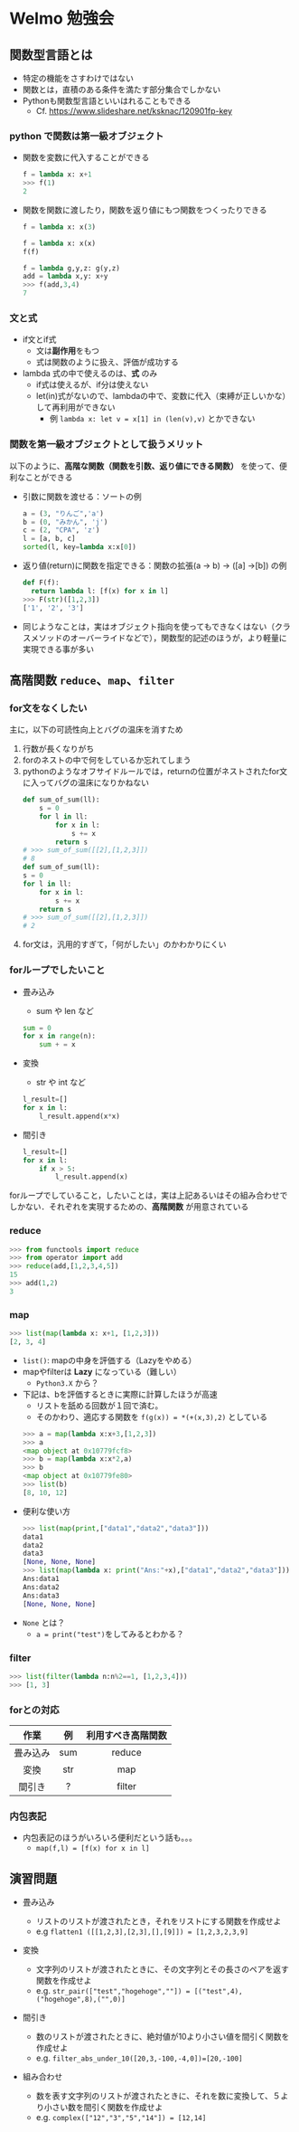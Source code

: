 # Welmo 勉強会

## 関数型言語とは

- 特定の機能をさすわけではない
- 関数とは，直積のある条件を満たす部分集合でしかない
- Pythonも関数型言語といいはれることもできる
    - Cf. https://www.slideshare.net/ksknac/120901fp-key

### python  で関数は第一級オブジェクト

-  関数を変数に代入することができる
    ```python
    f = lambda x: x+1
    >>> f(1)
    2
    ```
- 関数を関数に渡したり，関数を返り値にもつ関数をつくったりできる
    ```python
    f = lambda x: x(3)
    ```
   ``` python 
   f = lambda x: x(x)
   f(f)
   ``` 
   ``` python 
   f = lambda g,y,z: g(y,z)
   add = lambda x,y: x+y
   >>> f(add,3,4)
   7
   ``` 

### 文と式
- if文とif式
    - 文は**副作用**をもつ
    - 式は関数のように扱え、評価が成功する
- lambda 式の中で使えるのは、**式** のみ
    - if式は使えるが、if分は使えない
    - let(in)式がないので、lambdaの中で、変数に代入（束縛が正しいかな）して再利用ができない
        - 例 `lambda x: let v = x[1] in (len(v),v)` とかできない

### 関数を第一級オブジェクトとして扱うメリット
以下のように、**高階な関数（関数を引数、返り値にできる関数）** を使って、便利なことができる

- 引数に関数を渡せる：ソートの例
  ``` python
  a = (3, "りんご",'a')
  b = (0, "みかん", 'j')
  c = (2, "CPA", 'z')
  l = [a, b, c]
  sorted(l, key=lambda x:x[0])
  ```
- 返り値(return)に関数を指定できる：関数の拡張(a -> b) -> ([a] ->[b]) の例
    ```python
    def F(f):
      return lambda l: [f(x) for x in l]
    >>> F(str)([1,2,3])
    ['1', '2', '3']
    ```
- 同じようなことは，実はオブジェクト指向を使ってもできなくはない（クラスメソッドのオーバーライドなどで），関数型的記述のほうが，より軽量に実現できる事が多い

 
## 高階関数 `reduce`、`map`、`filter`
### for文をなくしたい
主に，以下の可読性向上とバグの温床を消すため

1. 行数が長くなりがち
1. forのネストの中で何をしているか忘れてしまう
1. pythonのようなオフサイドルールでは，returnの位置がネストされたfor文に入ってバグの温床になりかねない
    ``` python
    def sum_of_sum(ll):
        s = 0
        for l in ll:
            for x in l:
                s += x
            return s
    # >>> sum_of_sum([[2],[1,2,3]])
    # 8
    def sum_of_sum(ll):
    s = 0
    for l in ll:
        for x in l:
            s += x
        return s
    # >>> sum_of_sum([[2],[1,2,3]])
    # 2
    ```
1. for文は，汎用的すぎて，「何がしたい」のかわかりにくい


### forループでしたいこと
- 畳み込み
    - sum や len など
    ```python
    sum = 0
    for x in range(n):
        sum + = x
    ```
- 変換
    - str や int など
    ```python
    l_result=[]
    for x in l:
        l_result.append(x*x)
    ```

- 間引き
    ```python
    l_result=[]
    for x in l:
        if x > 5:
            l_result.append(x)
    
forループでしていること，したいことは，実は上記あるいはその組み合わせでしかない．それぞれを実現するための、**高階関数** が用意されている

### reduce
``` python
>>> from functools import reduce
>>> from operator import add
>>> reduce(add,[1,2,3,4,5])
15
>>> add(1,2)
3
```

### map
``` python
>>> list(map(lambda x: x+1, [1,2,3]))
[2, 3, 4]
```
- `list()`: mapの中身を評価する（Lazyをやめる）
- mapやfilterは **Lazy** になっている（難しい）
    - `Python3.X` から？
- 下記は、bを評価するときに実際に計算したほうが高速
    - リストを舐める回数が１回で済む。
    - そのかわり、適応する関数を `f(g(x)) = *(+(x,3),2)` としている
    ``` python
    >>> a = map(lambda x:x+3,[1,2,3])
    >>> a
    <map object at 0x10779fcf8>
    >>> b = map(lambda x:x*2,a)
    >>> b
    <map object at 0x10779fe80>
    >>> list(b)
    [8, 10, 12]
    ```
- 便利な使い方
    ```python
    >>> list(map(print,["data1","data2","data3"]))
    data1
    data2
    data3
    [None, None, None]
    >>> list(map(lambda x: print("Ans:"+x),["data1","data2","data3"]))
    Ans:data1
    Ans:data2
    Ans:data3
    [None, None, None]
    ```
- `None` とは？
    - `a = print("test")`をしてみるとわかる？ 

### filter
```python
>>> list(filter(lambda n:n%2==1, [1,2,3,4]))
>>> [1, 3]
```

### forとの対応

|作業|例|利用すべき高階関数|
|:--:|:-:|:-------------:|
|畳み込み|sum|reduce
|変換|str|map|
|間引き|?|filter

### 内包表記
- 内包表記のほうがいろいろ便利だという話も。。。
    - `map(f,l) = [f(x) for x in l]`

## 演習問題

- 畳み込み
    - リストのリストが渡されたとき，それをリストにする関数を作成せよ
    - e.g `flatten1 ([[1,2,3],[2,3],[],[9]]) = [1,2,3,2,3,9]`
- 変換
    - 文字列のリストが渡されたときに、その文字列とその長さのペアを返す関数を作成せよ
    - e.g. `str_pair(["test","hogehoge",""]) = [("test",4),("hogehoge",8),("",0)]`

- 間引き
    - 数のリストが渡されたときに、絶対値が10より小さい値を間引く関数を作成せよ
    - e.g. `filter_abs_under_10([20,3,-100,-4,0])=[20,-100]`

- 組み合わせ
    - 数を表す文字列のリストが渡されたときに、それを数に変換して、５より小さい数を間引く関数を作成せよ
    - e.g. `complex(["12","3","5","14"]) = [12,14]`

